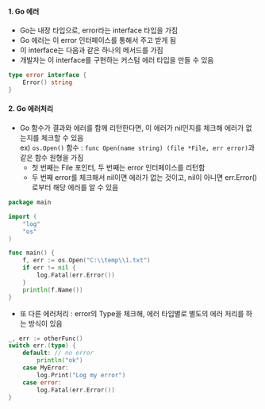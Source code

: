 #### 1. Go 에러
- Go는 내장 타입으로, error라는 interface 타입을 가짐
- Go 에러는 이 error 인터페이스를 통해서 주고 받게 됨
- 이 interface는 다음과 같은 하나의 메서드를 가짐
- 개발자는 이 interface를 구현하는 커스텀 에러 타입을 만들 수 있음
``` go
type error interface {
    Error() string
}
```

#### 2. Go 에러처리
- Go 함수가 결과와 에러를 함께 리턴한다면, 이 에러가 nil인지를 체크해 에러가 없는지를 체크할 수 있음  
ex) `os.Open()` 함수 : `func Open(name string) (file *File, err error)`과 같은 함수 원형을 가짐
    - 첫 번째는 File 포인터, 두 번째는 error 인터페이스를 리턴함
    - 두 번째 error를 체크해서 nil이면 에러가 없는 것이고, nil이 아니면 err.Error()로부터 해당 에러를 알 수 있음
``` go
package main

import (
    "log"
    "os"
)

func main() {
    f, err := os.Open("C:\\temp\\1.txt")
    if err != nil {
        log.Fatal(err.Error())
    }
    println(f.Name())
}
```
- 또 다른 에러처리 : error의 Type을 체크해, 에러 타입별로 별도의 에러 처리를 하는 방식이 있음
``` go
_, err := otherFunc()
switch err.(type) {
    default: // no error
        println("ok")
    case MyError:
        log.Print("Log my error")
    case error:
        log.Fatal(err.Error())
}
```